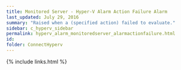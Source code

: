 ```yaml
---
title: ﻿Monitored Server - Hyper-V Alarm Action Failure Alarm
last_updated: July 29, 2016
summary: "Raised when a (specified action) failed to evaluate."
sidebar: c_hyperv_sidebar
permalink: hyperv_alarm_monitoredserver_alarmactionfailure.html
id:
folder: ConnectHyperv
---
```


{% include links.html %}
